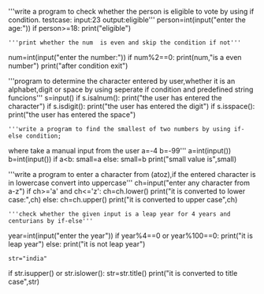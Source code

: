 '''write a program to check whether the person is eligible to vote by using if condition.
testcase:
input:23
output:eligible'''
person=int(input("enter the age:"))
if person>=18:
    print("eligible")

    '''print whether the num  is even and skip the condition if not'''
num=int(input("enter the number:"))
if num%2==0: print(num,"is a even number")
print("after condition exit")

'''program to determine the character entered by user,whether it is an alphabet,digit or space by using seperate if condition and predefined string funcions'''
s=input()
if s.isalnum():
    print("the user has entered the character")
if s.isdigit():
    print("the user has entered the digit")
if s.isspace():
    print("the user has entered the space")

    '''write a program to find the smallest of two numbers by using if-else condition;
where take a manual input from the user
a=-4
b=-99'''
a=int(input())
b=int(input())
if a<b:
    small=a
else:
    small=b
print("small value is",small)

'''write a program to enter a character from (atoz),if the entered character is in 
lowercase convert into uppercase'''
ch=input("enter any character from a-z")
if ch>='a' and ch<='z':
    ch=ch.lower()
    print("it is converted to lower case:",ch)
else:
    ch=ch.upper()
    print("it is converted to upper case",ch)

    '''check whether the given input is a leap year for 4 years and centurians by if-else'''
year=int(input("enter the year"))
if year%4==0 or year%100==0:
    print("it is leap year")
else:
    print("it is not leap year")

    str="india"
if str.isupper() or str.islower():
    str=str.title()
    print("it is converted to title case",str)
